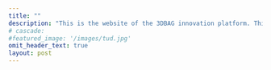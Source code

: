 ```yaml
---
title: ""
description: "This is the website of the 3DBAG innovation platform. This platform is coordinated by Geonovum. On this website, an explanation of the platform is provided and activities, results, etc. of the platform are published."
# cascade:
#featured_image: '/images/tud.jpg'
omit_header_text: true
layout: post
---
```

